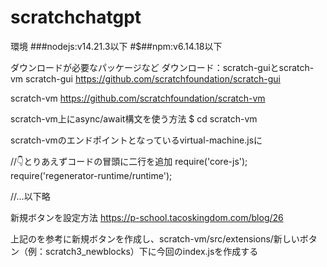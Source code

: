# scratchchatgpt

環境
###nodejs:v14.21.3以下
#$##npm:v6.14.18以下

ダウンロードが必要なパッケージなど
ダウンロード：scratch-guiとscratch-vm
scratch-gui
https://github.com/scratchfoundation/scratch-gui

scratch-vm
https://github.com/scratchfoundation/scratch-vm

scratch-vm上にasync/await構文を使う方法
$ cd scratch-vm

scratch-vmのエンドポイントとなっているvirtual-machine.jsに

//👇とりあえずコードの冒頭に二行を追加
require('core-js');
require('regenerator-runtime/runtime');

//...以下略

新規ボタンを設定方法
https://p-school.tacoskingdom.com/blog/26

上記のを参考に新規ボタンを作成し、scratch-vm/src/extensions/新しいボタン（例：scratch3_newblocks）下に今回のindex.jsを作成する


